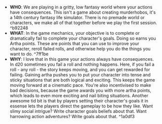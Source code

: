 - **WHO**: We are playing in a gritty, low fantasy world where your actions have consequences. This isn't a game about creating murderhobos, it's a 14th century fantasy life simulator. There is no premade world or characters, we make all of that together before we play the first session. ^b92248
- **WHAT**: In the game mechanics, your objective is to complete or dramatically fail to complete your character's goals. Doing so earns you Artha points. These are points that you can use to improve your character, reroll failed rolls, and otherwise help you do the things you want to do.  ^7ff1be
- **WHY**: I love that in this game your actions always have consequences. In d20 sometimes you fail a roll and nothing happens. Here, if you fail a roll - any roll - the story keeps moving, and you can get rewarded for failing. Gaining artha pushes you to put your character into tense and sticky situations that are both logical and exciting. This keeps the game moving forward at a cinematic pace. You're also incentivised to make bad decisions, because the game awards you with more artha points, which leads to even more exciting and nail biting situations. Another awesome tid bit is that by players setting their character's goals it in essense lets the players direct the gameplay to be how they like. Want slimy social intrigue? Write character goals beliefs about that. Want harrowing action adventures? Write goals about that.  ^1a0df3
